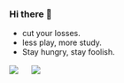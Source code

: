 ### Hi there 👋

- cut your losses.
- less play, more study.
- Stay hungry, stay foolish.
<!--
**HyxiaoGe/HyxiaoGe** is a ✨ _special_ ✨ repository because its `README.md` (this file) appears on your GitHub profile.

Here are some ideas to get you started:

- 🔭 I’m currently working on ...
- 🌱 I’m currently learning ...
- 👯 I’m looking to collaborate on ...
- 🤔 I’m looking for help with ...
- 💬 Ask me about ...
- 📫 How to reach me: ...
- 😄 Pronouns: ...
- ⚡ Fun fact: ...
-->

  <p align="left">
    <a href="https://github.com/anuraghazra/github-readme-stats" style="text-decoration: none;">
      <img align="center"  src="https://github-readme-stats.vercel.app/api?username=HyxiaoGe&show_icons=true&include_all_commits=true&layout=compact" style="margin-right: 20px;"/>
    </a>
    <a href="https://github.com/anuraghazra/github-readme-stats" style="text-decoration: none;">
      <img align="center" src="https://github-readme-stats.vercel.app/api/top-langs?username=HyxiaoGe&hide=javascript,css,html,php,freemarker,scss,stylus&show_icons=true&layout=compact" />
    </a>
  </p>


